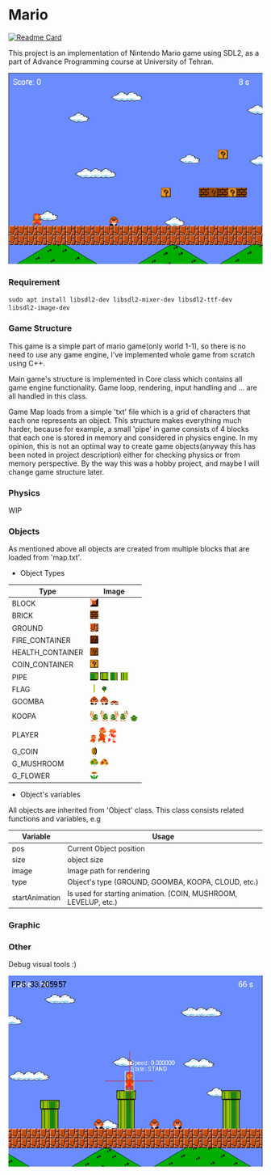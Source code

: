 # Mario

[![Readme Card](https://github-readme-stats.vercel.app/api/pin/?username=Phoenix-flame&repo=Mario&theme=vue-dark)](https://github.com/anuraghazra/github-readme-stats)

This project is an implementation of Nintendo Mario game using SDL2, as a part of Advance Programming course at University of Tehran.

![alt text](https://github.com/Phoenix-flame/Mario/blob/master/images/1.png?raw=true)

### Requirement
```
sudo apt install libsdl2-dev libsdl2-mixer-dev libsdl2-ttf-dev libsdl2-image-dev
```


### Game Structure
This game is a simple part of mario game(only world 1-1), so there is no need to use any game engine, I've implemented whole game from scratch using C++.

Main game's structure is implemented in Core class which contains all game engine functionality.
Game loop, rendering, input handling and ... are all handled in this class.

Game Map loads from a simple 'txt' file which is a grid of characters that each one represents an object.
This structure makes everything much harder, because for example, a small 'pipe' in game consists of 4 blocks that each one is stored in memory and considered in physics engine.
In my opinion, this is not an optimal way to create game objects(anyway this has been noted in project description) either for checking physics or from memory perspective.
By the way this was a hobby project, and maybe I will change game structure later. 


### Physics
WIP 

### Objects
As mentioned above all objects are created from multiple blocks that are loaded from 'map.txt'.

- Object Types

|Type| Image|
|--|--|
|BLOCK|![alt text](https://github.com/Phoenix-flame/Mario/blob/master/assets/sprites/objects/bricks_blocks/block.png)|
|BRICK|![alt text](https://github.com/Phoenix-flame/Mario/blob/master/assets/sprites/objects/bricks_blocks/brick.png)|
|GROUND|![alt text](https://github.com/Phoenix-flame/Mario/blob/master/assets/sprites/objects/bricks_blocks/clay.png)|
|FIRE_CONTAINER|![alt text](https://github.com/Phoenix-flame/Mario/blob/master/assets/sprites/objects/bricks_blocks/question-3.png)|
|HEALTH_CONTAINER|![alt text](https://github.com/Phoenix-flame/Mario/blob/master/assets/sprites/objects/bricks_blocks/question-2.png)|
|COIN_CONTAINER|![alt text](https://github.com/Phoenix-flame/Mario/blob/master/assets/sprites/objects/bricks_blocks/question-1.png)|
|PIPE|![alt text](https://github.com/Phoenix-flame/Mario/blob/master/assets/sprites/objects/pipe/head-right.png) ![alt text](https://github.com/Phoenix-flame/Mario/blob/master/assets/sprites/objects/pipe/head-left.png) ![alt text](https://github.com/Phoenix-flame/Mario/blob/master/assets/sprites/objects/pipe/right.png) ![alt text](https://github.com/Phoenix-flame/Mario/blob/master/assets/sprites/objects/pipe/left.png)|
|FLAG|![alt text](https://github.com/Phoenix-flame/Mario/blob/master/assets/sprites/objects/flag/body.png) ![alt text](https://github.com/Phoenix-flame/Mario/blob/master/assets/sprites/objects/flag/head.png)|
|GOOMBA|![alt text](https://github.com/Phoenix-flame/Mario/blob/master/assets/sprites/enemies/little_goomba/walking-1.png) ![alt text](https://github.com/Phoenix-flame/Mario/blob/master/assets/sprites/enemies/little_goomba/walking-2.png) ![alt text](https://github.com/Phoenix-flame/Mario/blob/master/assets/sprites/enemies/little_goomba/dead.png)|
|KOOPA|![alt text](https://github.com/Phoenix-flame/Mario/blob/master/assets/sprites/enemies/koopa_troopa/walking-left-1.png) ![alt text](https://github.com/Phoenix-flame/Mario/blob/master/assets/sprites/enemies/koopa_troopa/walking-left-2.png) ![alt text](https://github.com/Phoenix-flame/Mario/blob/master/assets/sprites/enemies/koopa_troopa/walking-right-1.png) ![alt text](https://github.com/Phoenix-flame/Mario/blob/master/assets/sprites/enemies/koopa_troopa/walking-right-2.png) ![alt text](https://github.com/Phoenix-flame/Mario/blob/master/assets/sprites/enemies/koopa_troopa/dead.png)|
|PLAYER|![alt text](https://github.com/Phoenix-flame/Mario/blob/master/assets/sprites/mario/normal/walking-right-1.png) ![alt text](https://github.com/Phoenix-flame/Mario/blob/master/assets/sprites/mario/big/walking-right-1.png) ![alt text](https://github.com/Phoenix-flame/Mario/blob/master/assets/sprites/mario/white/walking-right-1.png)|
|G_COIN|![alt text](https://github.com/Phoenix-flame/Mario/blob/master/assets/sprites/objects/coin.png)|
|G_MUSHROOM|![alt text](https://github.com/Phoenix-flame/Mario/blob/master/assets/sprites/objects/mushroom/health.png) ![alt text](https://github.com/Phoenix-flame/Mario/blob/master/assets/sprites/objects/mushroom/red.png)|
|G_FLOWER|![alt text](https://github.com/Phoenix-flame/Mario/blob/master/assets/sprites/objects/flower.png)|

- Object's variables 

All objects are inherited from 'Object' class. This class consists related functions and variables, e.g

|Variable<Type>| Usage|
|--|--|
|pos<Point>| Current Object position|
|size<Point>| object size |
|image<String>| Image path for rendering|
|type<Type>| Object's type (GROUND, GOOMBA, KOOPA, CLOUD, etc.)|
|startAnimation<bool>| Is used for starting animation. (COIN, MUSHROOM, LEVELUP, etc.)|



### Graphic


### Other
Debug visual tools :)

![alt text](https://github.com/Phoenix-flame/Mario/blob/master/images/3.png?raw=true)
